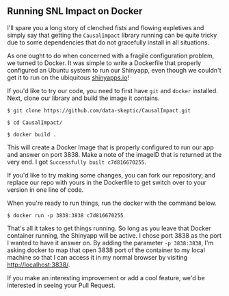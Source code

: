 ## Running SNL Impact on Docker

I'll spare you a long story of clenched fists and flowing expletives and simply say that getting the `CausalImpact` library running can be quite tricky due to some dependencies that do not gracefully install in all situations.

As one ought to do when concerned with a fragile configuration problem, we turned to Docker.  It was simple to write a Dockerfile that properly configured an Ubuntu system to run our Shinyapp, even though we couldn't get it to run on the ubiquitous [shinyapps.io](shinyapps.io)!

If you'd like to try our code, you need to first have `git` and `docker` installed.  Next, clone our library and build the image it contains.

```
$ git clone https://github.com/data-skeptic/CausalImpact.git 

$ cd CausalImpact/ 

$ docker build .
```

This will create a Docker Image that is properly configured to run our app and answer on port 3838.  Make a note of the imageID that is returned at the very end.  I got `Successfully built c7d816670255`.

If you'd like to try making some changes, you can fork our repository, and replace our repo with yours in the Dockerfile to get switch over to your version in one line of code.

When you're ready to run things, run the docker with the command below.

```
$ docker run -p 3838:3838 c7d816670255
```

That's all it takes to get things running.  So long as you leave that Docker container running, the Shinyapp will be active.  I chose port 3838 as the port I wanted to have it answer on.  By adding the parameter `-p 3838:3838`, I'm asking docker to map that open 3838 port of the container to my local machine so that I can access it in my normal browser by visiting [http://localhost:3838/](http://localhost:3838/).

If you make an interesting improvement or add a cool feature, we'd be interested in seeing your Pull Request.

